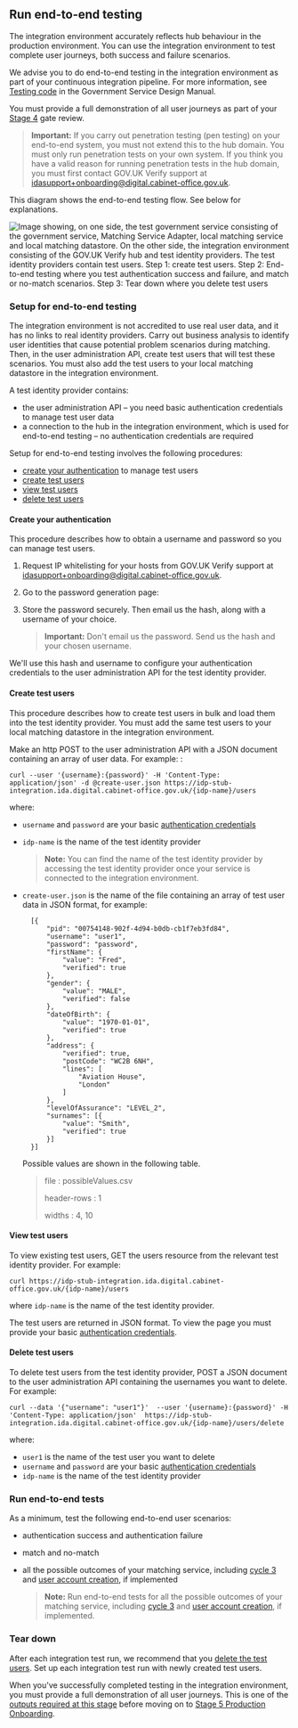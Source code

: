 ## Run end-to-end testing

The integration environment accurately reflects hub behaviour in the
production environment. You can use the integration environment to test
complete user journeys, both success and failure scenarios.

We advise you to do end-to-end testing in the integration environment as
part of your continuous integration pipeline. For more information, see
[Testing
code](https://www.gov.uk/service-manual/making-software/code-testing) in
the Government Service Design Manual.

You must provide a full demonstration of all user journeys as part of
your [Stage
4](http://alphagov.github.io/identity-assurance-documentation/stage4/Stage4.html#stage-4)
gate review.

> **Important:** If you carry out penetration testing (pen testing) on your end-to-end
> system, you must not extend this to the hub domain. You must only run
> penetration tests on your own system. If you think you have a valid
> reason for running penetration tests in the hub domain, you must first
> contact GOV.UK Verify support at
> <idasupport+onboarding@digital.cabinet-office.gov.uk>.

This diagram shows the end-to-end testing flow. See below for
explanations.

![Image showing, on one side, the test government service consisting of the government service, Matching Service Adapter, local matching service and local matching datastore.  On the other side, the integration environment consisting of the GOV.UK Verify hub and test identity providers. The test identity providers contain test users. Step 1: create test users. Step 2: End-to-end testing where you test authentication success and failure, and match or no-match scenarios. Step 3: Tear down where you delete test users](/documentation/env/envEndToEndTestsGraphic.svg)

### Setup for end-to-end testing

The integration environment is not accredited to use real user data, and
it has no links to real identity providers. Carry out business analysis
to identify user identities that cause potential problem scenarios
during matching. Then, in the user administration API, create test users
that will test these scenarios. You must also add the test users to your
local matching datastore in the integration environment.

A test identity provider contains:

* the user administration API – you need basic authentication
    credentials to manage test user data
* a connection to the hub in the integration environment, which is
    used for end-to-end testing – no authentication credentials are
    required

Setup for end-to-end testing involves the following procedures:

* [create your authentication](#create-your-authentication) to manage test users
* [create test users](#create-test-users)
* [view test users](#view-test-users)
* [delete test users](#delete-test-users)

#### Create your authentication

This procedure describes how to obtain a username and password so you
can manage test users.

1.  Request IP whitelisting for your hosts from GOV.UK Verify support at
    <idasupport+onboarding@digital.cabinet-office.gov.uk>.
1.  Go to the password generation page:
    [](https://idp-stub-integration.ida.digital.cabinet-office.gov.uk/password-gen)
1.  Store the password securely. Then email us the hash, along with a
    username of your choice.

    > **Important:** Don't email us the password. Send us the hash and your chosen username.

   We'll use this hash and username to configure your authentication credentials to the user administration API for the test identity provider.

#### Create test users

This procedure describes how to create test users in bulk and load them
into the test identity provider. You must add the same test users to
your local matching datastore in the integration environment.

Make an http POST to the user administration API with a JSON document
containing an array of user data. For example: :

    curl --user '{username}:{password}' -H 'Content-Type: application/json' -d @create-user.json https://idp-stub-integration.ida.digital.cabinet-office.gov.uk/{idp-name}/users

where:

* `username` and `password` are your
    basic [authentication credentials](#create-your-authentication)
* `idp-name` is the name of the test identity provider

    > **Note:** You can find the name of the test identity provider by accessing
    > the test identity provider once your service is connected to the
    > integration environment.

* `create-user.json` is the name of the file containing an array of
    test user data in JSON format, for example:

        [{
            "pid": "00754148-902f-4d94-b0db-cb1f7eb3fd84",
            "username": "user1",
            "password": "password",
            "firstName": {
                "value": "Fred",
                "verified": true
            },
            "gender": {
                "value": "MALE",
                "verified": false
            },
            "dateOfBirth": {
                "value": "1970-01-01",
                "verified": true
            },
            "address": {
                "verified": true,
                "postCode": "WC2B 6NH",
                "lines": [
                    "Aviation House",
                    "London"
                ]
            },
            "levelOfAssurance": "LEVEL_2",
            "surnames": [{
                "value": "Smith",
                "verified": true
            }]
        }]

    Possible values are shown in the following table.

    > file
    > :   possibleValues.csv
    >
    > header-rows
    > :   1
    >
    > widths
    > :   4, 10


#### View test users

To view existing test users, GET the users resource from the relevant
test identity provider. For example:

    curl https://idp-stub-integration.ida.digital.cabinet-office.gov.uk/{idp-name}/users

where `idp-name` is the name of the test identity provider.

The test users are returned in JSON format. To view the page you must
provide your basic [authentication credentials](#create-your-authentication).

#### Delete test users

To delete test users from the test identity provider, POST a JSON
document to the user administration API containing the usernames you
want to delete. For example:

    curl --data '{"username": "user1"}'  --user '{username}:{password}' -H 'Content-Type: application/json'  https://idp-stub-integration.ida.digital.cabinet-office.gov.uk/{idp-name}/users/delete

where:

* `user1` is the name of the test user you want to delete
* `username` and `password` are your
    basic [authentication credentials](#create-your-authentication)
* `idp-name` is the name of the test identity provider

### Run end-to-end tests

As a minimum, test the following end-to-end user scenarios:

* authentication success and authentication failure
* match and no-match
* all the possible outcomes of your matching service, including
    [cycle 3](#cycle-3-user-asserted-match) and [user account creation](#create-user-accounts), if
    implemented

  > **Note:** Run end-to-end tests for all the possible outcomes of your matching
  > service, including [cycle 3](#cycle-3-user-asserted-match) and
  > [user account creation](#create-user-accounts), if implemented.

### Tear down

After each integration test run, we recommend that you
[delete the test users](#delete-test-users). Set up each integration test run
with newly created test users.

When you've successfully completed testing in the integration
environment, you must provide a full demonstration of all user journeys.
This is one of the [outputs required at this
stage](http://alphagov.github.io/identity-assurance-documentation/stage4/Stage4.html#stage-4)
before moving on to [Stage 5 Production
Onboarding](http://alphagov.github.io/identity-assurance-documentation/stage5/Stage5.html).

